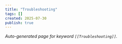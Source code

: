 ```yaml
---
title: "Troubleshooting"
tags: []
created: 2025-07-30
publish: true
---
```


_Auto-generated page for keyword `[[Troubleshooting]]`._
